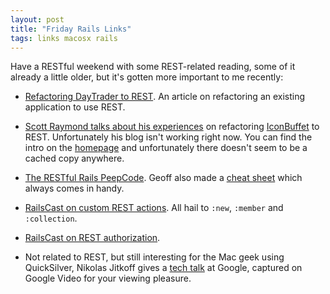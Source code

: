 ```yaml
---
layout: post
title: "Friday Rails Links"
tags: links macosx rails
---
```

Have a RESTful weekend with some REST-related reading, some of it already a little older, but it's gotten more important to me recently:
* [Refactoring DayTrader to REST](http://bitworking.org/news/201/RESTify-DayTrader). An article on refactoring an existing application to use REST.

* [Scott Raymond talks about his experiences](http://scottraymond.net/articles/2006/07/20/refactoring-to-rest) on refactoring [IconBuffet](http://www.iconbuffet.com) to REST. Unfortunately his blog isn't working right now. You can find the intro on the [homepage](http://scottraymond.net) and unfortunately there doesn't seem to be a cached copy anywhere.

* [The RESTful Rails PeepCode](http://peepcode.com/products/restful-rails). Geoff also made a [cheat sheet](http://topfunky.com/clients/peepcode/REST-cheatsheet.pdf) which always comes in handy.

* [RailsCast on custom REST actions](http://railscasts.com/episodes/35). All hail to `:new`, `:member` and `:collection`.

* [RailsCast on REST authorization](http://railscasts.com/episodes/67).

* Not related to REST, but still interesting for the Mac geek using QuickSilver, Nikolas Jitkoff gives a [tech talk](http://video.google.com/videoplay?docid=8493378861634507068&q=user%3A%22Google+engEDU%22&total=333&start=0&num=10&so=1&type=search&plindex=0) at Google, captured on Google Video for your viewing pleasure.